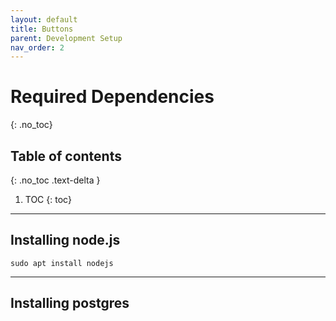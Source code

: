 ```yaml
---
layout: default
title: Buttons
parent: Development Setup
nav_order: 2
---
```


# Required Dependencies
{: .no_toc}

## Table of contents
{: .no_toc .text-delta }

1. TOC
{: toc}

---
## Installing node.js
```
sudo apt install nodejs
```
---
## Installing postgres

